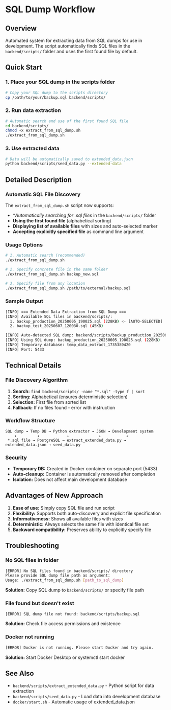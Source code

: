 # SQL Dump Workflow

## Overview

Automated system for extracting data from SQL dumps for use in development. The script automatically finds SQL files in the `backend/scripts/` folder and uses the first found file by default.

## Quick Start

### 1. Place your SQL dump in the scripts folder

```bash
# Copy your SQL dump to the scripts directory
cp /path/to/your/backup.sql backend/scripts/
```

### 2. Run data extraction

```bash
# Automatic search and use of the first found SQL file
cd backend/scripts/
chmod +x extract_from_sql_dump.sh
./extract_from_sql_dump.sh
```

### 3. Use extracted data

```bash
# Data will be automatically saved to extended_data.json
python backend/scripts/seed_data.py --extended-data
```

## Detailed Description

### Automatic SQL File Discovery

The `extract_from_sql_dump.sh` script now supports:

- **Automatically searching for *.sql files** in the `backend/scripts/` folder
- **Using the first found file** (alphabetical sorting)
- **Displaying list of available files** with sizes and auto-selected marker
- **Accepting explicitly specified file** as command line argument

### Usage Options

```bash
# 1. Automatic search (recommended)
./extract_from_sql_dump.sh

# 2. Specify concrete file in the same folder
./extract_from_sql_dump.sh backup_new.sql

# 3. Specify file from any location
./extract_from_sql_dump.sh /path/to/external/backup.sql
```

### Sample Output

```bash
[INFO] === Extended Data Extraction from SQL Dump ===
[INFO] Available SQL files in backend/scripts/:
  1. backup_production_20250605_190025.sql (228KB) <- [AUTO-SELECTED]
  2. backup_test_20250607_120030.sql (45KB)

[INFO] Auto-detected SQL dump: backend/scripts/backup_production_20250605_190025.sql
[INFO] Using SQL dump: backup_production_20250605_190025.sql (228KB)
[INFO] Temporary database: temp_data_extract_1735389420
[INFO] Port: 5433
```

## Technical Details

### File Discovery Algorithm

1. **Search:** `find backend/scripts/ -name "*.sql" -type f | sort`
2. **Sorting:** Alphabetical (ensures deterministic selection)
3. **Selection:** First file from sorted list
4. **Fallback:** If no files found - error with instruction

### Workflow Structure

```text
SQL dump → Temp DB → Python extractor → JSON → Development system
    ↓         ↓            ↓             ↓           ↓
 *.sql file → PostgreSQL → extract_extended_data.py → extended_data.json → seed_data.py
```

### Security

- **Temporary DB:** Created in Docker container on separate port (5433)
- **Auto-cleanup:** Container is automatically removed after completion
- **Isolation:** Does not affect main development database

## Advantages of New Approach

1. **Ease of use:** Simply copy SQL file and run script
2. **Flexibility:** Supports both auto-discovery and explicit file specification
3. **Informativeness:** Shows all available files with sizes
4. **Deterministic:** Always selects the same file with identical file set
5. **Backward compatibility:** Preserves ability to explicitly specify file

## Troubleshooting

### No SQL files in folder

```bash
[ERROR] No SQL files found in backend/scripts/ directory
Please provide SQL dump file path as argument:
Usage: ./extract_from_sql_dump.sh [path_to_sql_dump]
```

**Solution:** Copy SQL dump to `backend/scripts/` or specify file path

### File found but doesn't exist

```bash
[ERROR] SQL dump file not found: backend/scripts/backup.sql
```

**Solution:** Check file access permissions and existence

### Docker not running

```bash
[ERROR] Docker is not running. Please start Docker and try again.
```

**Solution:** Start Docker Desktop or systemctl start docker

## See Also

- `backend/scripts/extract_extended_data.py` - Python script for data extraction
- `backend/scripts/seed_data.py` - Load data into development database
- `docker/start.sh` - Automatic usage of extended_data.json
